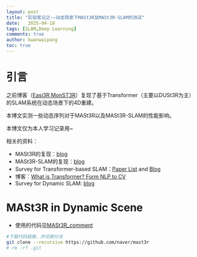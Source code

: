 ```yaml
---
layout: post
title: "实验笔记之——动态场景下MASt3R及MASt3R-SLAM的测试"
date:   2025-04-18
tags: [SLAM,Deep Learning]
comments: true
author: kwanwaipang
toc: true
---
```



<!-- * 目录
{:toc} -->


<!-- !!!!!!!!!!!!!!!!!!!!!!!!!!!!!!!!!!!!!!!!!!!!!!!!!!!!!!!!!!!!!!!!!!!!!!!!!!!!!!!!!!!!!!!!!!!!!!!!!!!!!!!!!!!!!!!!!!!!!!!!!!! -->
# 引言

之前博客（[Easi3R](https://kwanwaipang.github.io/Easi3R/),[MonST3R](https://kwanwaipang.github.io/MonST3R/)）复现了基于Transformer（主要以DUSt3R为主）的SLAM系统在动态场景下的4D重建。

本博文实测一些动态序列对于MASt3R以及MASt3R-SLAM的性能影响。

本博文仅为本人学习记录用~


相关的资料：
* MASt3R的复现：[blog](https://kwanwaipang.github.io/File/Blogs/Poster/MASt3R-SLAM.html#mast3r%E5%AE%9E%E9%AA%8C%E6%B5%8B%E8%AF%95)
* MASt3R-SLAM的复现：[blog](https://kwanwaipang.github.io/MASt3R-SLAM/)
* Survey for Transformer-based SLAM：[Paper List](https://github.com/KwanWaiPang/Awesome-Transformer-based-SLAM) and [Blog](https://kwanwaipang.github.io/Transformer_SLAM/)
* 博客：[What is Transformer? Form NLP to CV](https://kwanwaipang.github.io/Transformer/)
* Survey for Dynamic SLAM: [blog](https://kwanwaipang.github.io/Dynamic-SLAM/)


# MASt3R in Dynamic Scene

* 使用的代码见[MASt3R_comment](https://github.com/KwanWaiPang/MASt3R_comment)

```bash
#下载代码链接，并切换分支
git clone --recursive https://github.com/naver/mast3r
# rm -rf .git

```


